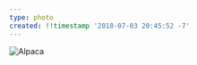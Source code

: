 ```yaml
---
type: photo
created: !!timestamp '2018-07-03 20:45:52 -7'
---
```

![Alpaca](/media/images/photos/2018/07/alpaca.jpg)
